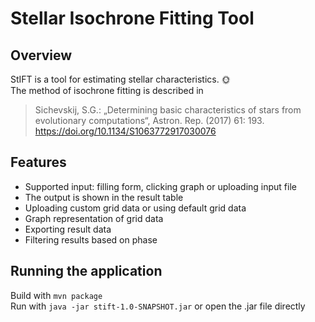 # Stellar Isochrone Fitting Tool

## Overview
StIFT is a tool for estimating stellar characteristics. :sun_with_face:<br />
The method of isochrone fitting is described in
> Sichevskij, S.G.: „Determining basic characteristics of stars from evolutionary computations“, Astron. Rep. (2017) 61: 193. https://doi.org/10.1134/S1063772917030076

## Features
- Supported input: filling form, clicking graph or uploading input file
- The output is shown in the result table
- Uploading custom grid data or using default grid data
- Graph representation of grid data
- Exporting result data
- Filtering results based on phase

## Running the application
Build with `mvn package`<br />
Run with `java -jar stift-1.0-SNAPSHOT.jar` or open the .jar file directly

